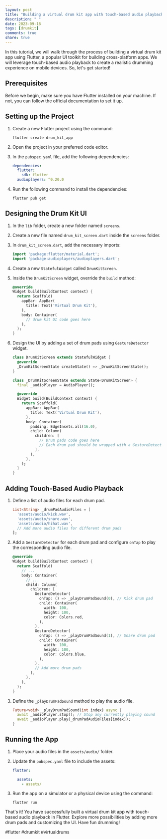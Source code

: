 ```yaml
---
layout: post
title: "Building a virtual drum kit app with touch-based audio playback in Flutter"
description: " "
date: 2023-09-18
tags: [drumkit]
comments: true
share: true
---
```


In this tutorial, we will walk through the process of building a virtual drum kit app using Flutter, a popular UI toolkit for building cross-platform apps. We will leverage touch-based audio playback to create a realistic drumming experience on mobile devices. So, let's get started!

## Prerequisites
Before we begin, make sure you have Flutter installed on your machine. If not, you can follow the official documentation to set it up.

## Setting up the Project
1. Create a new Flutter project using the command:
   ```
   flutter create drum_kit_app
   ```

2. Open the project in your preferred code editor.

3. In the `pubspec.yaml` file, add the following dependencies:
   ```yaml
   dependencies:
     flutter:
       sdk: flutter
     audioplayers: ^0.20.0
   ```

4. Run the following command to install the dependencies:
   ```
   flutter pub get
   ```

## Designing the Drum Kit UI
1. In the `lib` folder, create a new folder named `screens`.

2. Create a new file named `drum_kit_screen.dart` inside the `screens` folder.

3. In `drum_kit_screen.dart`, add the necessary imports:
   ```dart
   import 'package:flutter/material.dart';
   import 'package:audioplayers/audioplayers.dart';
   ```

4. Create a new `StatefulWidget` called `DrumKitScreen`.

5. Inside the `DrumKitScreen` widget, override the `build` method:
   ```dart
   @override
   Widget build(BuildContext context) {
     return Scaffold(
       appBar: AppBar(
         title: Text('Virtual Drum Kit'),
       ),
       body: Container(
         // drum kit UI code goes here
       ),
     );
   }
   ```

6. Design the UI by adding a set of drum pads using `GestureDetector` widget.
   ```dart
   class DrumKitScreen extends StatefulWidget {
     @override
     _DrumKitScreenState createState() => _DrumKitScreenState();
   }
   
   class _DrumKitScreenState extends State<DrumKitScreen> {
     final _audioPlayer = AudioPlayer();
   
     @override
     Widget build(BuildContext context) {
       return Scaffold(
         appBar: AppBar(
           title: Text('Virtual Drum Kit'),
         ),
         body: Container(
           padding: EdgeInsets.all(16.0),
           child: Column(
             children: [
               // Drum pads code goes here
               // Each drum pad should be wrapped with a GestureDetector
             ],
           ),
         ),
       );
     }
   }
   ```

## Adding Touch-Based Audio Playback
1. Define a list of audio files for each drum pad.
   ```dart
   List<String> _drumPadAudioFiles = [
     'assets/audio/kick.wav',
     'assets/audio/snare.wav',
     'assets/audio/hihat.wav',
     // Add more audio files for different drum pads
   ];
   ```

2. Add a `GestureDetector` for each drum pad and configure `onTap` to play the corresponding audio file.
   ```dart
   @override
   Widget build(BuildContext context) {
     return Scaffold(
       // ...
       body: Container(
         // ...
         child: Column(
           children: [
             GestureDetector(
               onTap: () => _playDrumPadSound(0), // Kick drum pad
               child: Container(
                 width: 100,
                 height: 100,
                 color: Colors.red,
               ),
             ),
             GestureDetector(
               onTap: () => _playDrumPadSound(1), // Snare drum pad
               child: Container(
                 width: 100,
                 height: 100,
                 color: Colors.blue,
               ),
             ),
             // Add more drum pads
           ],
         ),
       ),
     );
   }
   ```

3. Define the `_playDrumPadSound` method to play the audio file.
   ```dart
   Future<void> _playDrumPadSound(int index) async {
     await _audioPlayer.stop(); // Stop any currently playing sound
     await _audioPlayer.play(_drumPadAudioFiles[index]);
   }
   ```

## Running the App
1. Place your audio files in the `assets/audio/` folder.

2. Update the `pubspec.yaml` file to include the assets:
   ```yaml
   flutter:

     assets:
       - assets/
   ```

3. Run the app on a simulator or a physical device using the command:
   ```
   flutter run
   ```

That's it! You have successfully built a virtual drum kit app with touch-based audio playback in Flutter. Explore more possibilities by adding more drum pads and customizing the UI. Have fun drumming!

#flutter #drumkit #virtualdrums
